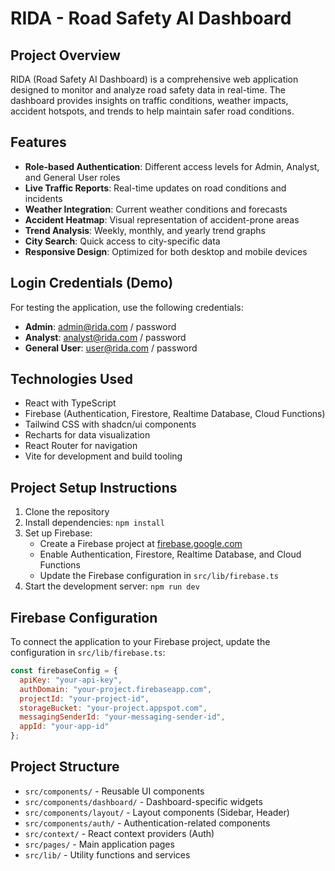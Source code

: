 # RIDA - Road Safety AI Dashboard

## Project Overview

RIDA (Road Safety AI Dashboard) is a comprehensive web application designed to monitor and analyze road safety data in real-time. The dashboard provides insights on traffic conditions, weather impacts, accident hotspots, and trends to help maintain safer road conditions.

## Features

- **Role-based Authentication**: Different access levels for Admin, Analyst, and General User roles
- **Live Traffic Reports**: Real-time updates on road conditions and incidents
- **Weather Integration**: Current weather conditions and forecasts
- **Accident Heatmap**: Visual representation of accident-prone areas
- **Trend Analysis**: Weekly, monthly, and yearly trend graphs
- **City Search**: Quick access to city-specific data
- **Responsive Design**: Optimized for both desktop and mobile devices

## Login Credentials (Demo)

For testing the application, use the following credentials:

- **Admin**: admin@rida.com / password
- **Analyst**: analyst@rida.com / password
- **General User**: user@rida.com / password

## Technologies Used

- React with TypeScript
- Firebase (Authentication, Firestore, Realtime Database, Cloud Functions)
- Tailwind CSS with shadcn/ui components
- Recharts for data visualization
- React Router for navigation
- Vite for development and build tooling

## Project Setup Instructions

1. Clone the repository
2. Install dependencies: `npm install`
3. Set up Firebase:
   - Create a Firebase project at [firebase.google.com](https://firebase.google.com)
   - Enable Authentication, Firestore, Realtime Database, and Cloud Functions
   - Update the Firebase configuration in `src/lib/firebase.ts`
4. Start the development server: `npm run dev`

## Firebase Configuration

To connect the application to your Firebase project, update the configuration in `src/lib/firebase.ts`:

```javascript
const firebaseConfig = {
  apiKey: "your-api-key",
  authDomain: "your-project.firebaseapp.com",
  projectId: "your-project-id",
  storageBucket: "your-project.appspot.com",
  messagingSenderId: "your-messaging-sender-id",
  appId: "your-app-id"
};
```

## Project Structure

- `src/components/` - Reusable UI components
- `src/components/dashboard/` - Dashboard-specific widgets
- `src/components/layout/` - Layout components (Sidebar, Header)
- `src/components/auth/` - Authentication-related components
- `src/context/` - React context providers (Auth)
- `src/pages/` - Main application pages
- `src/lib/` - Utility functions and services

